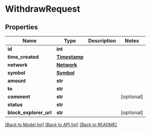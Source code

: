 # WithdrawRequest

## Properties
Name | Type | Description | Notes
------------ | ------------- | ------------- | -------------
**id** | **int** |  | 
**time_created** | [**Timestamp**](Timestamp.md) |  | 
**network** | [**Network**](Network.md) |  | 
**symbol** | [**Symbol**](Symbol.md) |  | 
**amount** | **str** |  | 
**to** | **str** |  | 
**comment** | **str** |  | [optional] 
**status** | **str** |  | 
**block_explorer_url** | **str** |  | [optional] 

[[Back to Model list]](../README.md#documentation-for-models) [[Back to API list]](../README.md#documentation-for-api-endpoints) [[Back to README]](../README.md)


